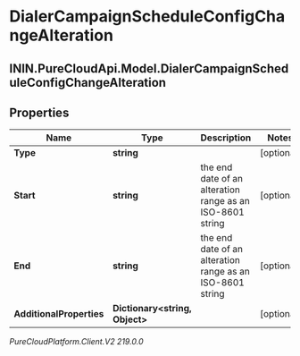 # DialerCampaignScheduleConfigChangeAlteration

## ININ.PureCloudApi.Model.DialerCampaignScheduleConfigChangeAlteration

## Properties

|Name | Type | Description | Notes|
|------------ | ------------- | ------------- | -------------|
| **Type** | **string** |  | [optional] |
| **Start** | **string** | the end date of an alteration range as an ISO-8601 string | [optional] |
| **End** | **string** | the end date of an alteration range as an ISO-8601 string | [optional] |
| **AdditionalProperties** | **Dictionary&lt;string, Object&gt;** |  | [optional] |



_PureCloudPlatform.Client.V2 219.0.0_
